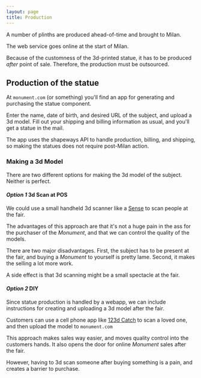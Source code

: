 ```yaml
---
layout: page
title: Production
---
```


A number of plinths are produced ahead-of-time and brought to Milan.

The web service goes online at the start of Milan.

Because of the customness of the 3d-printed statue, it has to be produced *after* point of sale. Therefore, the production must be outsourced.

## Production of the statue

At `monument.com` (or something) you'll find an app for generating and purchasing the statue component.

Enter the name, date of birth, and desired URL of the subject, and upload a 3d model. Fill out your shipping and billing information as usual, and you'll get a statue in the mail.

The app uses the shapeways API to handle production, billing, and shipping, so making the statues does not require post-Milan action.

### Making a 3d Model

There are two different options for making the 3d model of the subject. Neither is perfect.

#### *Option 1* 3d Scan at POS

We could use a small handheld 3d scanner like a [Sense](http://cubify.com/en/Products/Sense) to scan people at the fair.

The advantages of this approach are that it's not a huge pain in the ass for the purchaser of the *Monument*, and that we can control the quality of the models.

There are two major disadvantages. First, the subject has to be present at the fair, and buying a *Monument* to yourself is pretty lame. Second, it makes the selling a lot more work.

A side effect is that 3d scanning might be a small spectacle at the fair.

#### *Option 2* DIY

Since statue production is handled by a webapp, we can include instructions for creating and uploading a 3d model after the fair.

Customers can use a cell phone app like [123d Catch](http://www.123dapp.com/catch) to scan a loved one, and then upload the model to `monument.com`

This approach makes sales way easier, and moves quality control into the customers hands. It also opens the door for online *Monument* sales after the fair.

However, having to 3d scan someone after buying something is a pain, and creates a barrier to purchase.

